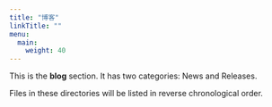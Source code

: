```yaml
---
title: "博客"
linkTitle: ""
menu:
  main:
    weight: 40
---
```


This is the **blog** section. It has two categories: News and Releases.

Files in these directories will be listed in reverse chronological order.
